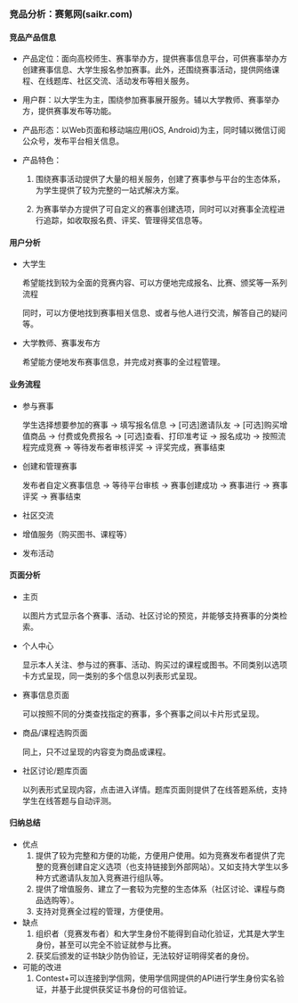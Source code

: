 ### 竞品分析：赛氪网(saikr.com)

#### 竞品产品信息

- 产品定位：面向高校师生、赛事举办方，提供赛事信息平台，可供赛事举办方创建赛事信息、大学生报名参加赛事。此外，还围绕赛事活动，提供网络课程、在线题库、社区交流、活动发布等相关服务。

- 用户群：以大学生为主，围绕参加赛事展开服务。辅以大学教师、赛事举办方，提供赛事发布等功能。

- 产品形态：以Web页面和移动端应用(iOS, Android)为主，同时辅以微信订阅公众号，发布平台相关信息。

- 产品特色：

  1. 围绕赛事活动提供了大量的相关服务，创建了赛事参与平台的生态体系，为学生提供了较为完整的一站式解决方案。

  2. 为赛事举办方提供了可自定义的赛事创建选项，同时可以对赛事全流程进行追踪，如收取报名费、评奖、管理得奖信息等。

#### 用户分析

- 大学生

  希望能找到较为全面的竞赛内容、可以方便地完成报名、比赛、颁奖等一系列流程

  同时，可以方便地找到赛事相关信息、或者与他人进行交流，解答自己的疑问等。

- 大学教师、赛事发布方

  希望能方便地发布赛事信息，并完成对赛事的全过程管理。

#### 业务流程

- 参与赛事

  学生选择想要参加的赛事 -> 填写报名信息 -> [可选]邀请队友 -> [可选]购买增值商品 -> 付费或免费报名 -> [可选]查看、打印准考证 -> 报名成功 -> 按照流程完成竞赛 -> 等待发布者审核评奖 -> 评奖完成，赛事结束

- 创建和管理赛事

  发布者自定义赛事信息 -> 等待平台审核 -> 赛事创建成功 -> 赛事进行 -> 赛事评奖 -> 赛事结束

- 社区交流
- 增值服务（购买图书、课程等）
- 发布活动

#### 页面分析

- 主页

  以图片方式显示各个赛事、活动、社区讨论的预览，并能够支持赛事的分类检索。

- 个人中心

  显示本人关注、参与过的赛事、活动、购买过的课程或图书。不同类别以选项卡方式呈现，同一类别的多个信息以列表形式呈现。

- 赛事信息页面

  可以按照不同的分类查找指定的赛事，多个赛事之间以卡片形式呈现。

- 商品/课程选购页面

  同上，只不过呈现的内容变为商品或课程。

- 社区讨论/题库页面

  以列表形式呈现内容，点击进入详情。题库页面则提供了在线答题系统，支持学生在线答题与自动评测。

#### 归纳总结

- 优点
  1. 提供了较为完整和方便的功能，方便用户使用。如为竞赛发布者提供了完整的竞赛创建自定义选项（也支持链接到外部网站）。又如支持大学生以多种方式邀请队友加入竞赛进行组队等。
  2. 提供了增值服务、建立了一套较为完整的生态体系（社区讨论、课程与商品选购等）。
  3. 支持对竞赛全过程的管理，方便使用。
- 缺点
  1. 组织者（竞赛发布者）和大学生身份不能得到自动化验证，尤其是大学生身份，甚至可以完全不验证就参与比赛。
  2. 获奖后颁发的证书缺少防伪验证，无法较好证明得奖者的身份。
- 可能的改进
  1. Contest+可以连接到学信网，使用学信网提供的API进行学生身份实名验证，并基于此提供获奖证书身份的可信验证。







